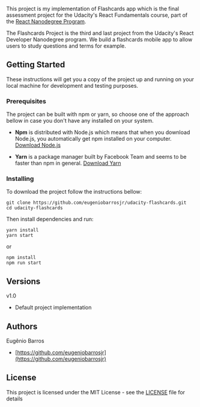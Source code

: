 This project is my implementation of Flashcards app which is the final assessment project for the
Udacity's React Fundamentals course, part of the [React Nanodegree Program](https://udacity.com/course/nd019).

The Flashcards Project is the third and last project from the Udacity's React Developer Nanodegree program. We build a flashcards mobile app to allow users to study questions and terms for example.

## Getting Started

These instructions will get you a copy of the project up and running on your local machine for development and testing purposes.

### Prerequisites

The project can be built with npm or yarn, so choose one of the approach bellow in case you don't have any installed on your system.

- **Npm** is distributed with Node.js which means that when you download Node.js, you automatically get npm installed on your computer. [Download Node.js](https://nodejs.org/en/download/)

- **Yarn** is a package manager built by Facebook Team and seems to be faster than npm in general. [Download Yarn](https://yarnpkg.com/en/docs/install)

### Installing

To download the project follow the instructions bellow:

```
git clone https://github.com/eugeniobarrosjr/udacity-flashcards.git
cd udacity-flashcards
```

Then install dependencies and run:

```
yarn install
yarn start
```

or

```
npm install
npm run start
```

## Versions

v1.0

- Default project implementation

## Authors

Eugênio Barros

- [https://github.com/eugeniobarrosjr](https://github.com/eugeniobarrosjr)

## License

This project is licensed under the MIT License - see the [LICENSE](LICENSE) file for details
